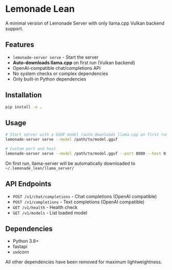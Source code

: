 # Lemonade Lean

A minimal version of Lemonade Server with only llama.cpp Vulkan backend support.

## Features

- `lemonade-server serve` - Start the server
- **Auto-downloads llama.cpp** on first run (Vulkan backend)
- OpenAI-compatible chat/completions API
- No system checks or complex dependencies
- Only built-in Python dependencies

## Installation

```bash
pip install -e .
```

## Usage

```bash
# Start server with a GGUF model (auto-downloads llama.cpp on first run)
lemonade-server serve --model /path/to/model.gguf

# Custom port and host
lemonade-server serve --model /path/to/model.gguf --port 8080 --host 0.0.0.0
```

On first run, llama-server will be automatically downloaded to `~/.lemonade_lean/llama_server/`

## API Endpoints

- `POST /v1/chat/completions` - Chat completions (OpenAI compatible)
- `POST /v1/completions` - Text completions (OpenAI compatible)
- `GET /v1/health` - Health check
- `GET /v1/models` - List loaded model

## Dependencies

- Python 3.8+
- fastapi
- uvicorn

All other dependencies have been removed for maximum lightweightness.

